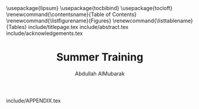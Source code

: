 ---
title: Summer Training
author: Abdullah AlMubarak
documentclass: scrbook
classoption: 
   - 12pt
   - a4paper
   - oneside
   - bibliography=totoc
fontsize: 12pt
spacing: onehalfspacing
geometry:
    - left=3cm
    - right=2.5cm
    - top=3.5cm
    - bottom=3cm
    - headsep=1.5cm
header-includes:
    - \usepackage{lipsum}
    - \usepackage{tocbibind}
    - \usepackage{tocloft}
    - \renewcommand{\contentsname}{Table of Contents}
    - \renewcommand{\listfigurename}{Figures}
    - \renewcommand{\listtablename}{Tables}
biblio-files: library.bib
biblio-style: alphabetic
toc: true
lof: true
lot: true
include-before:
    - include/titlepage.tex
    - include/abstract.tex
    - include/acknowledgements.tex
include-after:
    - include/APPENDIX.tex
chapterheadstartvskip: -1cm
chapterheadendvskip: 1cm
scrlayer-scrpage:
  - \clearpairofpagestyles
  - \cfoot[\pagemark]{\pagemark}
  - \lehead{\headmark}
  - \rohead{\headmark}
  - \pagestyle{scrheadings}
---